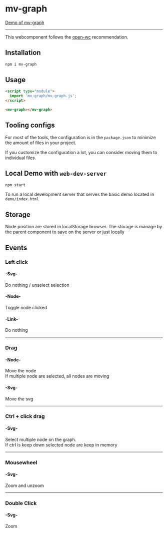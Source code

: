 # mv-graph

[Demo of mv-graph](https://meveo-org.github.io/mv-graph/demo-shim/index.html)  

---

This webcomponent follows the [open-wc](https://github.com/open-wc/open-wc) recommendation.

## Installation

```bash
npm i mv-graph
```

## Usage

```html
<script type="module">
  import 'mv-graph/mv-graph.js';
</script>

<mv-graph></mv-graph>
```



## Tooling configs

For most of the tools, the configuration is in the `package.json` to minimize the amount of files in your project.

If you customize the configuration a lot, you can consider moving them to individual files.

## Local Demo with `web-dev-server`

```bash
npm start
```

To run a local development server that serves the basic demo located in `demo/index.html`  

## Storage
Node position are stored in localStorage browser. The storage is manage by the parent component to save on the server or just locally

## Events
### Left click
#### -Svg-
Do nothing / unselect selection
#### -Node-
Toggle node clicked
#### -Link-
Do nothing

---
### Drag
#### -Node-
Move the node  
If multiple node are selected, all nodes are moving
#### -Svg-
Move the svg

---
### Ctrl + click drag
#### -Svg-
Select multiple node on the graph.  
If ctrl is keep down selected node are keep in memory  

---
### Mousewheel
#### -Svg-
Zoom and unzoom

---
### Double Click
#### -Svg-
Zoom
